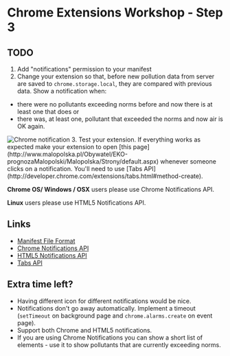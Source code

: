 # Chrome Extensions Workshop - Step 3

## TODO
1. Add "notifications" permission to your manifest
2. Change your extension so that, before new pollution data from server are saved to `chrome.storage.local`, they are compared with previous data. Show a notification when:
 - there were no pollutants exceeding norms before and now there is at least one that does or
 - there was, at least one, pollutant that exceeded the norms and now air is OK again.
<img src='http://i.imgur.com/pxZRsoq.png' alt='Chrome notification' />
3. Test your extension. If everything works as expected make your extension to open [this page](http://www.malopolska.pl/Obywatel/EKO-prognozaMalopolski/Malopolska/Strony/default.aspx) whenever someone clicks on a notification. You'll need to use [Tabs API](http://developer.chrome.com/extensions/tabs.html#method-create).

**Chrome OS/ Windows / OSX** users please use Chrome Notifications API.

**Linux** users please use HTML5 Notifications API.

## Links
- [Manifest File Format](http://developer.chrome.com/extensions/manifest.html)
- [Chrome Notifications API](http://developer.chrome.com/extensions/notifications.html)
- [HTML5 Notifications API](https://developer.mozilla.org/en-US/docs/Web/API/notification)
- [Tabs API](http://developer.chrome.com/extensions/tabs.html)

## Extra time left?
- Having different icon for different notifications would be nice.
- Notifications don't go away automatically. Implement a timeout (`setTimeout` on background page and `chrome.alarms.create` on event page).
- Support both Chrome and HTML5 notifications.
- If you are using Chrome Notifications you can show a short list of elements - use it to show pollutants that are currently exceeding norms.
